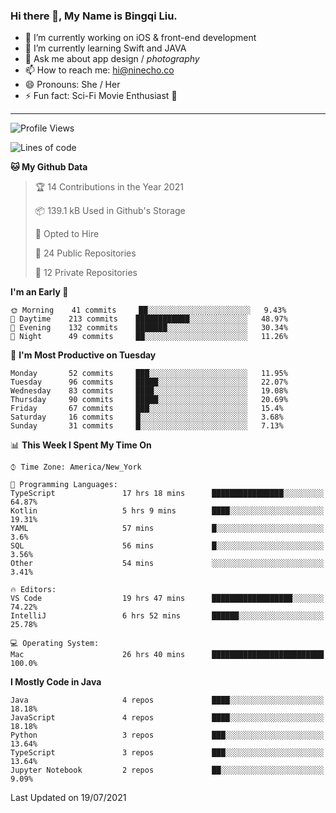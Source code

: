 ### Hi there 👋, My Name is Bingqi Liu.

- 🔭 I’m currently working on iOS & front-end development
- 🌱 I’m currently learning Swift and JAVA
- 💬 Ask me about app design / *photography*
- 📫 How to reach me: hi@ninecho.co
- 😄 Pronouns: She / Her
- ⚡ Fun fact: Sci-Fi Movie Enthusiast 🚀

---

<!--START_SECTION:waka-->
![Profile Views](http://img.shields.io/badge/Profile%20Views-0-blue)

![Lines of code](https://img.shields.io/badge/From%20Hello%20World%20I%27ve%20Written-3.0%20million%20lines%20of%20code-blue)

**🐱 My Github Data** 

> 🏆 14 Contributions in the Year 2021
 > 
> 📦 139.1 kB Used in Github's Storage 
 > 
> 💼 Opted to Hire
 > 
> 📜 24 Public Repositories 
 > 
> 🔑 12 Private Repositories  
 > 
**I'm an Early 🐤** 

```text
🌞 Morning    41 commits     ██░░░░░░░░░░░░░░░░░░░░░░░   9.43% 
🌆 Daytime    213 commits    ████████████░░░░░░░░░░░░░   48.97% 
🌃 Evening    132 commits    ███████░░░░░░░░░░░░░░░░░░   30.34% 
🌙 Night      49 commits     ██░░░░░░░░░░░░░░░░░░░░░░░   11.26%

```
📅 **I'm Most Productive on Tuesday** 

```text
Monday       52 commits     ███░░░░░░░░░░░░░░░░░░░░░░   11.95% 
Tuesday      96 commits     █████░░░░░░░░░░░░░░░░░░░░   22.07% 
Wednesday    83 commits     ████░░░░░░░░░░░░░░░░░░░░░   19.08% 
Thursday     90 commits     █████░░░░░░░░░░░░░░░░░░░░   20.69% 
Friday       67 commits     ███░░░░░░░░░░░░░░░░░░░░░░   15.4% 
Saturday     16 commits     █░░░░░░░░░░░░░░░░░░░░░░░░   3.68% 
Sunday       31 commits     █░░░░░░░░░░░░░░░░░░░░░░░░   7.13%

```


📊 **This Week I Spent My Time On** 

```text
⌚︎ Time Zone: America/New_York

💬 Programming Languages: 
TypeScript               17 hrs 18 mins      ████████████████░░░░░░░░░   64.87% 
Kotlin                   5 hrs 9 mins        ████░░░░░░░░░░░░░░░░░░░░░   19.31% 
YAML                     57 mins             █░░░░░░░░░░░░░░░░░░░░░░░░   3.6% 
SQL                      56 mins             █░░░░░░░░░░░░░░░░░░░░░░░░   3.56% 
Other                    54 mins             ░░░░░░░░░░░░░░░░░░░░░░░░░   3.41%

🔥 Editors: 
VS Code                  19 hrs 47 mins      ██████████████████░░░░░░░   74.22% 
IntelliJ                 6 hrs 52 mins       ██████░░░░░░░░░░░░░░░░░░░   25.78%

💻 Operating System: 
Mac                      26 hrs 40 mins      █████████████████████████   100.0%

```

**I Mostly Code in Java** 

```text
Java                     4 repos             ████░░░░░░░░░░░░░░░░░░░░░   18.18% 
JavaScript               4 repos             ████░░░░░░░░░░░░░░░░░░░░░   18.18% 
Python                   3 repos             ███░░░░░░░░░░░░░░░░░░░░░░   13.64% 
TypeScript               3 repos             ███░░░░░░░░░░░░░░░░░░░░░░   13.64% 
Jupyter Notebook         2 repos             ██░░░░░░░░░░░░░░░░░░░░░░░   9.09%

```



 Last Updated on 19/07/2021
<!--END_SECTION:waka-->
